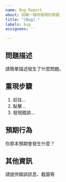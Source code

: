 ```yaml
---
name: Bug Report
about: 回報一個你發現的問題
title: "[Bug] "
labels: bug
assignees: ''

---
```


## 問題描述
請簡單描述發生了什麼問題。

## 重現步驟
1. 前往...
2. 點擊...
3. 發現錯誤...

## 預期行為
你原本預期會發生什麼？

## 其他資訊
請提供錯誤訊息、截圖等
